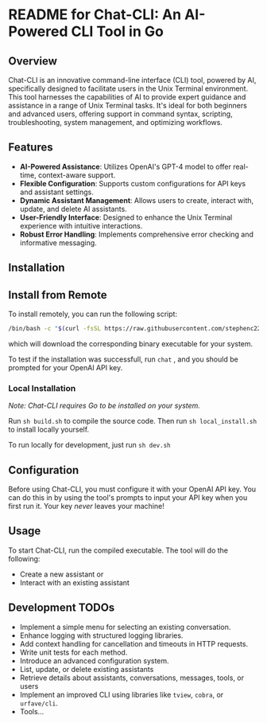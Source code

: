 # README for Chat-CLI: An AI-Powered CLI Tool in Go

## Overview

Chat-CLI is an innovative command-line interface (CLI) tool, powered by AI, specifically designed to facilitate users in the Unix Terminal environment. This tool harnesses the capabilities of AI to provide expert guidance and assistance in a range of Unix Terminal tasks. It's ideal for both beginners and advanced users, offering support in command syntax, scripting, troubleshooting, system management, and optimizing workflows.

## Features

- **AI-Powered Assistance**: Utilizes OpenAI's GPT-4 model to offer real-time, context-aware support.
- **Flexible Configuration**: Supports custom configurations for API keys and assistant settings.
- **Dynamic Assistant Management**: Allows users to create, interact with, update, and delete AI assistants.
- **User-Friendly Interface**: Designed to enhance the Unix Terminal experience with intuitive interactions.
- **Robust Error Handling**: Implements comprehensive error checking and informative messaging.

## Installation

## Install from Remote

To install remotely, you can run the following script:

```bash
/bin/bash -c "$(curl -fsSL https://raw.githubusercontent.com/stephenc222/chat-cli/main/install.sh)"

```

which will download the corresponding binary executable for your system.

To test if the installation was successfull, run `chat` , and you should be prompted for your OpenAI API key.

### Local Installation

_Note: Chat-CLI requires Go to be installed on your system._

Run `sh build.sh` to compile the source code. Then run `sh local_install.sh` to install locally yourself.

To run locally for development, just run `sh dev.sh`

## Configuration

Before using Chat-CLI, you must configure it with your OpenAI API key. You can do this in by using the tool's prompts to input your API key when you first run it. Your key _never_ leaves your machine!

## Usage

To start Chat-CLI, run the compiled executable. The tool will do the following:

- Create a new assistant or
- Interact with an existing assistant

## Development TODOs

- Implement a simple menu for selecting an existing conversation.
- Enhance logging with structured logging libraries.
- Add context handling for cancellation and timeouts in HTTP requests.
- Write unit tests for each method.
- Introduce an advanced configuration system.
- List, update, or delete existing assistants
- Retrieve details about assistants, conversations, messages, tools, or users
- Implement an improved CLI using libraries like `tview`, `cobra`, or `urfave/cli`.
- Tools...
